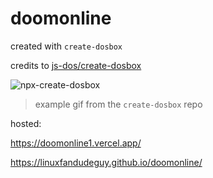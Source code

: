 # doomonline


created with `create-dosbox`



credits to [js-dos/create-dosbox](https://github.com/js-dos/create-dosbox)


![npx-create-dosbox](https://github.com/user-attachments/assets/a3098887-1cd0-488e-a30d-8cc926c69825)
> example gif from the `create-dosbox` repo


hosted:

https://doomonline1.vercel.app/


https://linuxfandudeguy.github.io/doomonline/
